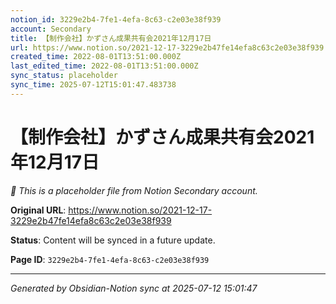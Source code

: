 ```yaml
---
notion_id: 3229e2b4-7fe1-4efa-8c63-c2e03e38f939
account: Secondary
title: 【制作会社】かずさん成果共有会2021年12月17日
url: https://www.notion.so/2021-12-17-3229e2b47fe14efa8c63c2e03e38f939
created_time: 2022-08-01T13:51:00.000Z
last_edited_time: 2022-08-01T13:51:00.000Z
sync_status: placeholder
sync_time: 2025-07-12T15:01:47.483738
---
```


# 【制作会社】かずさん成果共有会2021年12月17日

*🔄 This is a placeholder file from Notion Secondary account.*

**Original URL**: https://www.notion.so/2021-12-17-3229e2b47fe14efa8c63c2e03e38f939

**Status**: Content will be synced in a future update.

**Page ID**: `3229e2b4-7fe1-4efa-8c63-c2e03e38f939`

---

*Generated by Obsidian-Notion sync at 2025-07-12 15:01:47*
